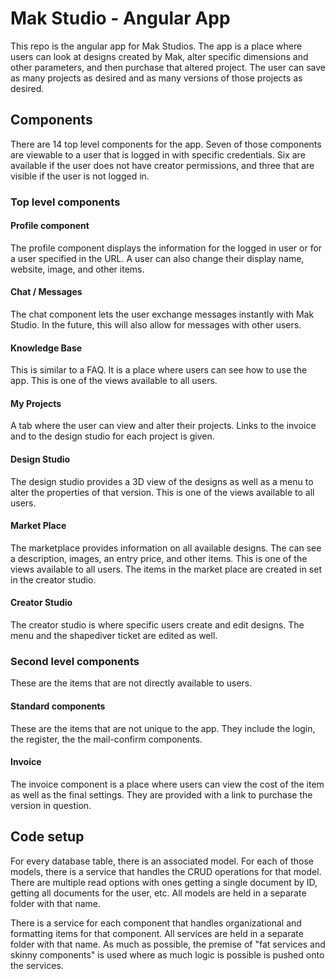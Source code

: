 
# Mak Studio - Angular App

This repo is the angular app for Mak Studios. The app is a place where users can look at designs created by Mak, alter specific dimensions and other parameters, and then purchase that altered project. The user can save as many projects as desired and as many versions of those projects as desired.


## Components

There are 14 top level components for the app. Seven of those components are viewable to a user that is logged in with specific credentials. Six are available if the user does not have creator permissions, and three that are visible if the user is not logged in.


### Top level components

#### Profile component

The profile component displays the information for the logged in user or for a user specified in the URL. A user can also change their display name, website, image, and other items.


#### Chat / Messages

The chat component lets the user exchange messages instantly with Mak Studio. In the future, this will also allow for messages with other users.

#### Knowledge Base

This is similar to a FAQ. It is a place where users can see how to use the app. This is one of the views available to all users.


#### My Projects

A tab where the user can view and alter their projects. Links to the invoice and to the design studio for each project is given.


#### Design Studio

The design studio provides a 3D view of the designs as well as a menu to alter the properties of that version. This is one of the views available to all users.


#### Market Place

The marketplace provides information on all available designs. The can see a description, images, an entry price, and other items. This is one of the views available to all users. The items in the market place are created in set in the creator studio.


#### Creator Studio

The creator studio is where specific users create and edit designs. The menu and the shapediver ticket are edited as well.



### Second level components

These are the items that are not directly available to users.


#### Standard components

These are the items that are not unique to the app. They include the login, the register, the the mail-confirm components. 


#### Invoice

The invoice component is a place where users can view the cost of the item as well as the final settings. They are provided with a link to purchase the version in question.



## Code setup

For every database table, there is an associated model. For each of those models, there is a service that handles the CRUD operations for that model. There are multiple read options with ones getting a single document by ID, getting all documents for the user, etc. All models are held in a separate folder with that name.


There is a service for each component that handles organizational and formatting items for that component. All services are held in a separate folder with that name. As much as possible, the premise of "fat services and skinny components" is used where as much logic is possible is pushed onto the services.






<!--

## How to create the development server

The standard command `ng serve` creates a dev server. Navigate to `http://localhost:4200/`. The app will automatically reload if you change any of the source files.

## Build

The standard `ng build` will build the project. The --prod will build the production code. The build artifacts will be stored in the `dist/` directory. Use the `--prod` flag for a production build.

## Running unit tests

Run `ng test` to execute the unit tests via [Karma](https://karma-runner.github.io).

## Running end-to-end tests

Run `ng e2e` to execute the end-to-end tests via [Protractor](http://www.protractortest.org/).


-->